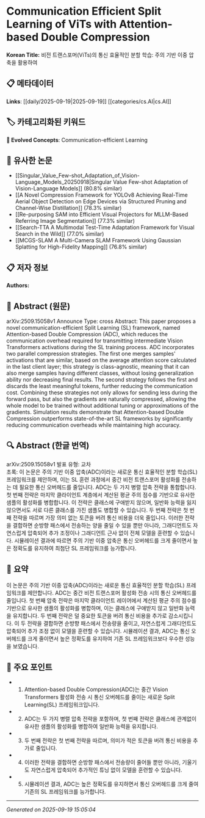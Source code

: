 
# Communication Efficient Split Learning of ViTs with Attention-based Double Compression

**Korean Title:** 비전 트랜스포머(ViTs)의 통신 효율적인 분할 학습: 주의 기반 이중 압축을 활용하여

## 📋 메타데이터

**Links**: [[daily/2025-09-19|2025-09-19]] [[categories/cs.AI|cs.AI]]

## 🏷️ 카테고리화된 키워드
**🚀 Evolved Concepts**: Communication-efficient Learning

## 🔗 유사한 논문
- [[Singular_Value_Few-shot_Adaptation_of_Vision-Language_Models_20250918|Singular Value Few-shot Adaptation of Vision-Language Models]] (80.8% similar)
- [[A Novel Compression Framework for YOLOv8 Achieving Real-Time Aerial Object Detection on Edge Devices via Structured Pruning and Channel-Wise Distillation]] (78.3% similar)
- [[Re-purposing SAM into Efficient Visual Projectors for MLLM-Based Referring Image Segmentation]] (77.3% similar)
- [[Search-TTA A Multimodal Test-Time Adaptation Framework for Visual Search in the Wild]] (77.0% similar)
- [[MCGS-SLAM A Multi-Camera SLAM Framework Using Gaussian Splatting for High-Fidelity Mapping]] (76.8% similar)

## 📋 저자 정보

**Authors:** 

## 📄 Abstract (원문)

arXiv:2509.15058v1 Announce Type: cross 
Abstract: This paper proposes a novel communication-efficient Split Learning (SL) framework, named Attention-based Double Compression (ADC), which reduces the communication overhead required for transmitting intermediate Vision Transformers activations during the SL training process. ADC incorporates two parallel compression strategies. The first one merges samples' activations that are similar, based on the average attention score calculated in the last client layer; this strategy is class-agnostic, meaning that it can also merge samples having different classes, without losing generalization ability nor decreasing final results. The second strategy follows the first and discards the least meaningful tokens, further reducing the communication cost. Combining these strategies not only allows for sending less during the forward pass, but also the gradients are naturally compressed, allowing the whole model to be trained without additional tuning or approximations of the gradients. Simulation results demonstrate that Attention-based Double Compression outperforms state-of-the-art SL frameworks by significantly reducing communication overheads while maintaining high accuracy.

## 🔍 Abstract (한글 번역)

arXiv:2509.15058v1 발표 유형: 교차  
초록: 이 논문은 주의 기반 이중 압축(ADC)이라는 새로운 통신 효율적인 분할 학습(SL) 프레임워크를 제안하며, 이는 SL 훈련 과정에서 중간 비전 트랜스포머 활성화를 전송하는 데 필요한 통신 오버헤드를 줄입니다. ADC는 두 가지 병렬 압축 전략을 통합합니다. 첫 번째 전략은 마지막 클라이언트 계층에서 계산된 평균 주의 점수를 기반으로 유사한 샘플의 활성화를 병합합니다. 이 전략은 클래스에 구애받지 않으며, 일반화 능력을 잃지 않으면서도 서로 다른 클래스를 가진 샘플도 병합할 수 있습니다. 두 번째 전략은 첫 번째 전략을 따르며 가장 의미 없는 토큰을 버려 통신 비용을 더욱 줄입니다. 이러한 전략을 결합하면 순방향 패스에서 전송하는 양을 줄일 수 있을 뿐만 아니라, 그래디언트도 자연스럽게 압축되어 추가 조정이나 그래디언트 근사 없이 전체 모델을 훈련할 수 있습니다. 시뮬레이션 결과에 따르면 주의 기반 이중 압축은 통신 오버헤드를 크게 줄이면서 높은 정확도를 유지하여 최첨단 SL 프레임워크를 능가합니다.

## 📝 요약

이 논문은 주의 기반 이중 압축(ADC)이라는 새로운 통신 효율적인 분할 학습(SL) 프레임워크를 제안합니다. ADC는 중간 비전 트랜스포머 활성화 전송 시의 통신 오버헤드를 줄입니다. 첫 번째 압축 전략은 마지막 클라이언트 레이어에서 계산된 평균 주의 점수를 기반으로 유사한 샘플의 활성화를 병합하며, 이는 클래스에 구애받지 않고 일반화 능력을 유지합니다. 두 번째 전략은 덜 중요한 토큰을 버려 통신 비용을 추가로 감소시킵니다. 이 두 전략을 결합하면 순방향 패스에서 전송량을 줄이고, 자연스럽게 그래디언트도 압축되어 추가 조정 없이 모델을 훈련할 수 있습니다. 시뮬레이션 결과, ADC는 통신 오버헤드를 크게 줄이면서 높은 정확도를 유지하여 기존 SL 프레임워크보다 우수한 성능을 보였습니다.

## 🎯 주요 포인트

- 1. Attention-based Double Compression(ADC)는 중간 Vision Transformers 활성화 전송 시 통신 오버헤드를 줄이는 새로운 Split Learning(SL) 프레임워크입니다.

- 2. ADC는 두 가지 병렬 압축 전략을 포함하며, 첫 번째 전략은 클래스에 관계없이 유사한 샘플의 활성화를 병합하여 일반화 능력을 유지합니다.

- 3. 두 번째 전략은 첫 번째 전략을 따르며, 의미가 적은 토큰을 버려 통신 비용을 추가로 줄입니다.

- 4. 이러한 전략을 결합하면 순방향 패스에서 전송량이 줄어들 뿐만 아니라, 기울기도 자연스럽게 압축되어 추가적인 튜닝 없이 모델을 훈련할 수 있습니다.

- 5. 시뮬레이션 결과, ADC는 높은 정확도를 유지하면서 통신 오버헤드를 크게 줄여 기존의 SL 프레임워크를 능가합니다.

---

*Generated on 2025-09-19 15:05:04*